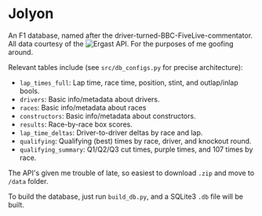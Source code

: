 # Jolyon

An F1 database, named after the driver-turned-BBC-FiveLive-commentator. All data courtesy of the ![Ergast API](http://ergast.com/mrd/). For the purposes of me goofing around. 

Relevant tables include (see `src/db_configs.py` for precise architecture):

* `lap_times_full`: Lap time, race time, position, stint, and outlap/inlap bools.
* `drivers`: Basic info/metadata about drivers.
* `races`: Basic info/metadata about races
* `constructors`: Basic info/metadata about constructors.
* `results`: Race-by-race box scores.
* `lap_time_deltas`: Driver-to-driver deltas by race and lap.
* `qualifying`: Qualifying (best) times by race, driver, and knockout round.
* `qualifying_summary`: Q1/Q2/Q3 cut times, purple times, and 107 times by race.

The API's given me trouble of late, so easiest to download `.zip` and move to `/data` folder.

To build the database, just run `build_db.py`, and a SQLite3 `.db` file will be built.
